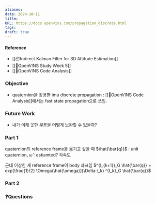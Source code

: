 ```yaml
---
aliases: 
date: 2024-10-11
title: 
URL: https://docs.openvins.com/propagation_discrete.html
tags: 
draft: true
---
```


#### Reference 
- [[📦️Indirect Kalman Filter for 3D Attitude Estimation]]
- [[📖OpenVINS Study Week 5]]
- [[🧩OpenVINS Code Analysis]]
### Objective
- quaternion을 활용한 imu discrete propagation : [[🧩OpenVINS Code Analysis]]에서는 fast state propagation으로 쓰임.

### Future Work
- 내가 이해 못한 부분을 어떻게 보완할 수 있을까?

### Part 1
quaternion의 reference frame을 옮기고 싶을 때 
$\hat{\bar{q}}$ : unit quaternion, $\hat{\omega}$ : estiamted? 각속도

근데 이상한 게 reference frame이 body 좌표임
$^{I_{k+1}}_G \hat{\bar{q}} = exp(\frac{1}{2} \Omega(\hat{\omega}})\Delta t_k) ^{I_k}_G \hat{\bar{q}}$



### Part 2


### ❓️Questions

